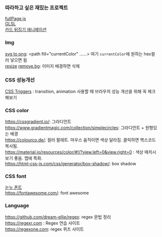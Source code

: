 ### 따라하고 싶은 재밌는 프로젝트
[fullPage.js](https://github.com/alvarotrigo/fullPage.js/tree/master/lang/korean)<br/>
[GLSL](https://velog.io/@kimbyungchan/셰이더-보고만-있을-거야)<br/>
[카드 뒤집기 에니메이션](https://velog.io/@gicomong/reverse-card)<br/>

### Img
[svg to png](https://svgtopng.com/ko/): <path fill="currentColor" ......></path> 여기 `currentColor`에 원하는 hex컬러 넣으면 됨<br/>
[resize](https://resizeimage.net/)
[remove.bg](https://www.remove.bg/ko): 이미지 배경하면 삭제


### CSS 성능개선
[CSS Triggers](https://csstriggers.com/) : transition, animation 사용할 때 브라우저 성능 개선을 위해 꼭 체크해보기 <br/>

### CSS color
https://cssgradient.io/: 그라디언트 <br/>
https://www.gradientmagic.com/collection/simplecircles: 그라디언트 + 원형있는 배경 <br/>
https://colourco.de/: 컬러 팔레트. 마우스 움직이면 색상 달라짐. 클릭하면 핵스코드 복사됨. <br/>
https://material.io/resources/color/#!/?view.left=0&view.right=0 : 색상 매치시 보기 좋음. 앱에 특화. <br/>
https://html-css-js.com/css/generator/box-shadow/: box shadow <br/>

### CSS font
[눈누 폰트](https://noonnu.cc/)<br/>
https://fontawesome.com/: font awesome

### Language
https://github.com/dream-ellie/regex: regex 문법 정리 <br/>
https://regexr.com : Regex 연습 사이트 <br/>
https://regexone.com: regex 퀴즈 사이트 <br/>

